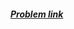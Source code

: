 ##### <a href="https://www.hackerrank.com/contests/projecteuler/challenges/euler008" target="_blank">Problem link</a>
